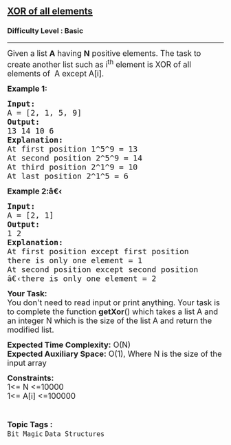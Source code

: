 <h2><a href="https://practice.geeksforgeeks.org/problems/xor-of-all-elements0736/1?utm_source=gfg&utm_medium=article&utm_campaign=bottom_sticky_on_article">XOR of all elements</a></h2><h3>Difficulty Level : Basic</h3><hr><div class="problems_problem_content__Xm_eO"><p><span style="font-size:18px">Given a list <strong>A</strong>&nbsp;having <strong>N</strong> positive elements. The task to create another list&nbsp;such as i<sup>th</sup>&nbsp;element&nbsp;is XOR of all elements of&nbsp;&nbsp;A&nbsp;except A[i].</span></p>

<p><strong><span style="font-size:18px">Example 1:</span></strong></p>

<pre><span style="font-size:18px"><strong>Input:</strong>
A = [2, 1, 5, 9]</span>
<span style="font-size:18px"><strong>Output:</strong>
13 14 10 6</span>
<span style="font-size:18px"><strong>Explanation:</strong>
At first position 1^5^9 = 13
At second position 2^5^9 = 14
At third position 2^1^9 = 10
At last position 2^1^5 = 6</span></pre>

<p><strong><span style="font-size:18px">Example 2:â€‹</span></strong></p>

<pre><span style="font-size:18px"><strong>Input:</strong>
A = [2, 1]</span>
<span style="font-size:18px"><strong>Output:</strong>
1 2
<strong>Explanation:</strong> 
At first position except first position 
there is only one element = 1
At second position except second position
â€‹there is only one element = 2</span>
</pre>

<p><span style="font-size:18px"><strong>Your Task:</strong>&nbsp;&nbsp;<br>
You don't need to read input or print anything. Your task is to complete the function <strong>getXor</strong>()&nbsp;which takes a&nbsp;list A and an integer N which is the size of the list A and return the modified&nbsp;list.</span></p>

<p><span style="font-size:18px"><strong>Expected Time Complexity:</strong> O(N)<br>
<strong>Expected Auxiliary Space:</strong> O(1), Where N is the size of the input array</span></p>

<p><span style="font-size:18px"><strong>Constraints:</strong><br>
1&lt;= N &lt;=10000<br>
1&lt;= A[i]&nbsp;&lt;=100000</span></p>
</div><br><p><span style=font-size:18px><strong>Topic Tags : </strong><br><code>Bit Magic</code>&nbsp;<code>Data Structures</code>&nbsp;